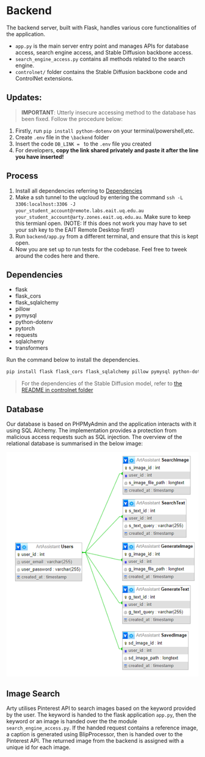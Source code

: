 # Backend
The backend server, built with Flask, handles various core functionalities of the application. 
 - `app.py` is the main server entry point and manages APIs for database access, search engine access, and Stable Diffusion backbone access.
 - `search_engine_access.py` contains all methods related to the search engine.
 - `controlnet/` folder contains the Stable Diffusion backbone code and ControlNet extensions.

## Updates:

>**IMPORTANT**: Utterly insecure accessing method to the database has been fixed. Follow the procedure below:
1. Firstly, run `pip install python-dotenv` on your terminal/powershell,etc.
2. Create `.env` file in the `\backend` folder
3. Insert the code `DB_LINK = ` to the `.env` file you created
4. For developers, **copy the link shared privately and paste it after the line you have inserted!**

## Process

1. Install all dependencies referring to [Dependencies](#dependencies)
2. Make a ssh tunnel to the uqcloud by entering the command `ssh -L 3306:localhost:3306 -J your_student_account@remote.labs.eait.uq.edu.au your_student_account@arty.zones.eait.uq.edu.au`. Make sure to keep this termianl open. (NOTE: If this does not work you may have to set your ssh key to the EAIT Remote Desktop first!)
3. Run `backend/app.py` from a different terminal, and ensure that this is kept open.
4. Now you are set up to run tests for the codebase. Feel free to tweek around the codes here and there.

## Dependencies

- flask
- flask_cors
- flask_sqlalchemy
- pillow
- pymysql
- python-dotenv
- pytorch
- requests
- sqlalchemy
- transformers

Run the command below to install the dependencies. 

```bash
pip install flask flask_cors flask_sqlalchemy pillow pymysql python-dotenv torch requests sqlalchemy transformers
```

> For the dependencies of the Stable Diffusion model, refer to [the README in controlnet folder](controlnet\README.md)

## Database

Our database is based on PHPMyAdmin and the application interacts with it using SQL Alchemy. The implementation provides a protection from malicious access requests such as SQL injection. The overview of the relational database is summarised in the below image:

<img src = '..\images\db.png' alt = 'database structure'>

## Image Search

Arty utilises Pinterest API to search images based on the keyword provided by the user. The keyword is handed to the flask application `app.py`, then the keyword or an image is handed over the the module `search_engine_access.py`. If the handed request contains a reference image, a caption is generated using BlipProcessor, then is handed over to the Pinterest API. The returned image from the backend is assigned with a unique id for each image.
